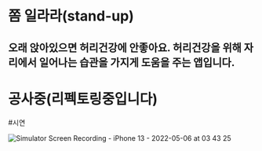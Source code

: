 # 쫌 일라라(stand-up)
## 오래 앉아있으면 허리건강에 안좋아요. 허리건강을 위해 자리에서 일어나는 습관을 가지게 도움을 주는 앱입니다.

# 공사중(리펙토링중입니다)

#시연

![Simulator Screen Recording - iPhone 13 - 2022-05-06 at 03 43 25](https://user-images.githubusercontent.com/54826394/167297784-9615c72f-e24c-4aab-af36-a394aed3c212.gif)
